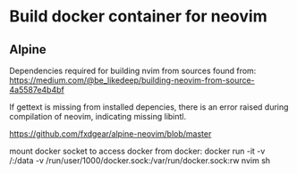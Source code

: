 # Build docker container for neovim

## Alpine

Dependencies required for building nvim from sources found from: https://medium.com/@be_likedeep/building-neovim-from-source-4a5587e4b4bf

If gettext is missing from installed depencies, there is an error raised during compilation of neovim, indicating missing libintl.

https://github.com/fxdgear/alpine-neovim/blob/master


mount docker socket to access docker from docker:
docker run -it -v /:/data -v /run/user/1000/docker.sock:/var/run/docker.sock:rw nvim sh